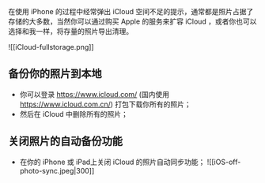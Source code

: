 在使用 iPhone 的过程中经常弹出 iCloud 空间不足的提示，通常都是照片占据了存储的大多数，当然你可以通过购买 Apple 的服务来扩容 iCloud ，或者你也可以选择和我一样，将存量的照片导出清理。

![[iCloud-fullstorage.png]]


## 备份你的照片到本地
- 你可以登录 https://www.icloud.com/ (国内使用 https://www.icloud.com.cn/) 打包下载你所有的照片；
- 然后在 iCloud 中删除所有的照片；

## 关闭照片的自动备份功能
- 在你的 iPhone 或 iPad上关闭 iCloud 的照片自动同步功能；
![[iOS-off-photo-sync.jpeg|300]]